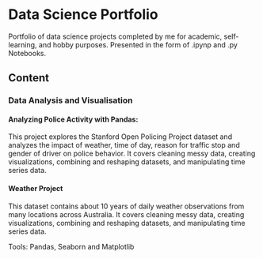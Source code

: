# Data Science Portfolio #

Portfolio of data science projects completed by me for academic, self-learning, and hobby purposes. Presented in the form of .ipynp and .py Notebooks.

## Content ##

### Data Analysis and Visualisation ###


#### Analyzing Police Activity with Pandas: #### 
This project explores the Stanford Open Policing Project dataset and analyzes the impact of weather, time of day, reason for traffic stop and gender of driver on police behavior. It covers cleaning messy data, creating visualizations, combining and reshaping datasets, and manipulating time series data.

#### Weather Project ####
This dataset contains about 10 years of daily weather observations from many locations across Australia. It covers cleaning messy data, creating visualizations, combining and reshaping datasets, and manipulating time series data.


Tools: Pandas, Seaborn and Matplotlib

